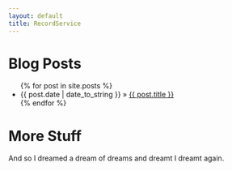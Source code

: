 ```yaml
---
layout: default
title: RecordService
---
```


<div id="home">
  <h1>Blog Posts</h1>
  <ul class="posts">
    {% for post in site.posts %}
      <li><span>{{ post.date | date_to_string }}</span> &raquo; <a href="{{ site.baseurl }}{{ post.url }}">{{ post.title }}</a></li>
    {% endfor %}
  </ul>
</div>
<div>
  <h1>More Stuff</h1>
  <p>And so I dreamed a dream of dreams and dreamt I dreamt again.</p>
</div>